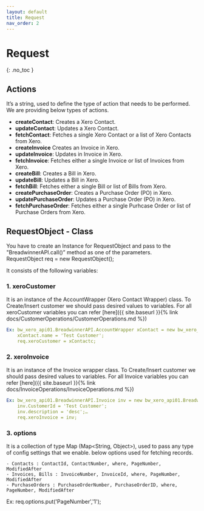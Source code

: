 ```yaml
---
layout: default
title: Request
nav_order: 2
---
```


# Request
{: .no_toc }


## Actions
It’s a string, used to define the type of action that needs to be performed. We are providing below types of actions.

<ul>

<li><b>createContact</b>: Creates a Xero Contact.</li>
<li><b>updateContact</b>: Updates a Xero Contact.</li>
<li><b>fetchContact</b>: Fetches a single Xero Contact or a list of Xero Contacts from Xero.</li>
<li><b>createInvoice</b> Creates an Invoice in Xero.</li>
<li><b>updateInvoice</b>: Updates in Invoice in Xero.</li>
<li><b>fetchInvoice</b>: Fetches either a single Invoice or list of Invoices from Xero.</li>
<li><b>createBill</b>: Creates a Bill in Xero.</li>
<li><b>updateBill</b>: Updates a Bill in Xero.</li>
<li><b>fetchBill</b>: Fetches either a single Bill or list of Bills from Xero.</li>
<li><b>createPurchaseOrder</b>: Creates a Purchase Order (PO) in Xero.</li>
<li><b>updatePurchaseOrder</b>: Updates a Purchase Order (PO) in Xero.</li>
<li><b>fetchPurchaseOrder</b>: Fetches either a single Purhcase Order or list of Purchase Orders from Xero.</li>

</ul>




## RequestObject - Class
You have to create an Instance for RequestObject and pass to the "BreadwinnerAPI.call()” method as one of the parameters. <br/>
RequestObject req = new RequestObject(); 

It consists of the following variables:

### 1. xeroCustomer
It is an instance of the AccountWrapper (Xero Contact Wrapper) class. To Create/Insert customer we should pass desired values to variables. For all xeroCustomer variables you can refer [here]({{ site.baseurl }}{% link docs/CustomerOperations/CustomerOperations.md %})
```yaml
Ex: bw_xero_api01.BreadwinnerAPI.AccountWrapper xContact = new bw_xero_api01.BreadwinnerAPI.AccountWrapper();
    xContact.name = 'Test Customer'; 
    req.xeroCustomer = xContactc;
```

### 2. xeroInvoice
It is an instance of the Invoice wrapper class. To Create/Insert customer we should pass desired values to variables. For all Invoice variables you can refer [here]({{ site.baseurl }}{% link docs/InvoiceOperations/InvoiceOperations.md %}) 
```yaml
Ex: bw_xero_api01.BreadwinnerAPI.Invoice inv = new bw_xero_api01.BreadwinnerAPI.Invoice();
    inv.CustomerId = 'Test Customer'; 
    inv.description = 'desc';… 
    req.xeroInvoice = inv;
```

### 3. options 
It is a collection of type Map (Map<String, Object>), used to pass any type of config settings that we enable.
    below options used for fetching records. <br/>
    
    - Contacts : ContactId, ContactNumber, where, PageNumber, ModifiedAfter
    - Invoices, Bills : InvoiceNumber, InvoiceId, where, PageNumber, ModifiedAfter
    - PurchaseOrders : PurchaseOrderNumber, PurchaseOrderID, where, PageNumber, ModifiedAfter

    
Ex: req.options.put('PageNumber','1');

